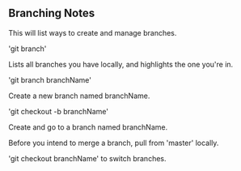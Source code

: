 ## Branching Notes

This will list ways to create and manage branches.

'git branch'

Lists all branches you have locally, and highlights the one you're in.

'git branch branchName'

Create a new branch named branchName.

'git checkout -b branchName'

Create and go to a branch named branchName.

Before you intend to merge a branch, pull from 'master' locally.

'git checkout branchName' to switch branches.

